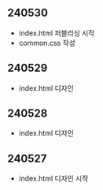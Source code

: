 ## 240530
* index.html 퍼블리싱 시작
* common.css 작성

## 240529
* index.html 디자인

## 240528
* index.html 디자인

## 240527
* index.html 디자인 시작
